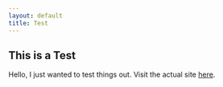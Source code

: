 ```yaml
---
layout: default
title: Test
---
```


This is a Test
---------------

Hello, I just wanted to test things out. Visit the actual site [here](http://danielkonopacki.com).
